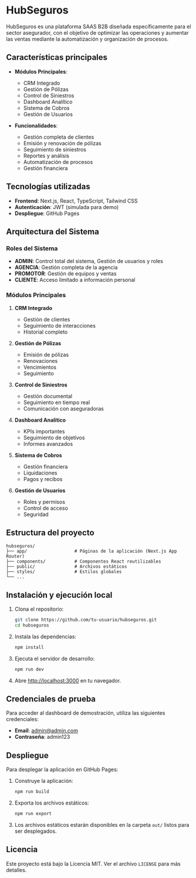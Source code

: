 # HubSeguros

HubSeguros es una plataforma SAAS B2B diseñada específicamente para el sector asegurador, con el objetivo de optimizar las operaciones y aumentar las ventas mediante la automatización y organización de procesos.

## Características principales

- **Módulos Principales**:
  - CRM Integrado
  - Gestión de Pólizas
  - Control de Siniestros
  - Dashboard Analítico
  - Sistema de Cobros
  - Gestión de Usuarios

- **Funcionalidades**:
  - Gestión completa de clientes
  - Emisión y renovación de pólizas
  - Seguimiento de siniestros
  - Reportes y análisis
  - Automatización de procesos
  - Gestión financiera

## Tecnologías utilizadas

- **Frontend**: Next.js, React, TypeScript, Tailwind CSS
- **Autenticación**: JWT (simulada para demo)
- **Despliegue**: GitHub Pages

## Arquitectura del Sistema

### Roles del Sistema

 - **ADMIN**: Control total del sistema, Gestión de usuarios y roles
- **AGENCIA**: Gestión completa de la agencia
- **PROMOTOR**: Gestión de equipos y ventas
- **CLIENTE**: Acceso limitado a información personal

### Módulos Principales

1. **CRM Integrado**
   - Gestión de clientes
   - Seguimiento de interacciones
   - Historial completo

2. **Gestión de Pólizas**
   - Emisión de pólizas
   - Renovaciones
   - Vencimientos
   - Seguimiento

3. **Control de Siniestros**
   - Gestión documental
   - Seguimiento en tiempo real
   - Comunicación con aseguradoras

4. **Dashboard Analítico**
   - KPIs importantes
   - Seguimiento de objetivos
   - Informes avanzados

5. **Sistema de Cobros**
   - Gestión financiera
   - Liquidaciones
   - Pagos y recibos

6. **Gestión de Usuarios**
   - Roles y permisos
   - Control de acceso
   - Seguridad

## Estructura del proyecto

```
hubseguros/
├── app/                  # Páginas de la aplicación (Next.js App Router)
├── components/           # Componentes React reutilizables
├── public/               # Archivos estáticos
├── styles/               # Estilos globales
└── ...
```

## Instalación y ejecución local

1. Clona el repositorio:
   ```bash
   git clone https://github.com/tu-usuario/hubseguros.git
   cd hubseguros
   ```

2. Instala las dependencias:
   ```bash
   npm install
   ```

3. Ejecuta el servidor de desarrollo:
   ```bash
   npm run dev
   ```

4. Abre [http://localhost:3000](http://localhost:3000) en tu navegador.

## Credenciales de prueba

Para acceder al dashboard de demostración, utiliza las siguientes credenciales:

- **Email**: admin@admin.com
- **Contraseña**: admin123

## Despliegue

Para desplegar la aplicación en GitHub Pages:

1. Construye la aplicación:
   ```bash
   npm run build
   ```

2. Exporta los archivos estáticos:
   ```bash
   npm run export
   ```

3. Los archivos estáticos estarán disponibles en la carpeta `out/` listos para ser desplegados.

## Licencia

Este proyecto está bajo la Licencia MIT. Ver el archivo `LICENSE` para más detalles.
